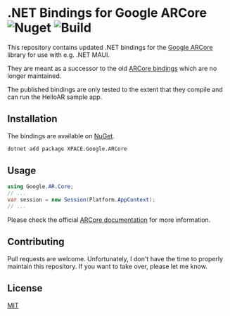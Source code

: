 ﻿# .NET Bindings for Google ARCore ![Nuget](https://img.shields.io/nuget/v/XPACE.Google.ARCore) ![Build](https://github.com/ecapx/dotnet-arcore-bindings/actions/workflows/publish.yml/badge.svg)



This repository contains updated .NET bindings for the [Google ARCore](https://developers.google.com/ar?hl=de) library for use with e.g. .NET MAUI.

They are meant as a successor to the old [ARCore bindings](https://www.nuget.org/packages/Xamarin.Google.ARCore) which are no longer maintained.

The published bindings are only tested to the extent that they compile and can run the HelloAR sample app.

## Installation

The bindings are available on [NuGet](https://www.nuget.org/packages/XPACE.Google.ARCore/).

```bash
dotnet add package XPACE.Google.ARCore
```

## Usage

```csharp
using Google.AR.Core;
// ...
var session = new Session(Platform.AppContext);
// ...
```

Please check the official [ARCore documentation](https://developers.google.com/ar/develop?hl=en) for more information.

## Contributing

Pull requests are welcome. Unfortunately, I don't have the time to properly maintain this repository. If you want to take over,
please let me know.

## License

[MIT](https://choosealicense.com/licenses/mit/)